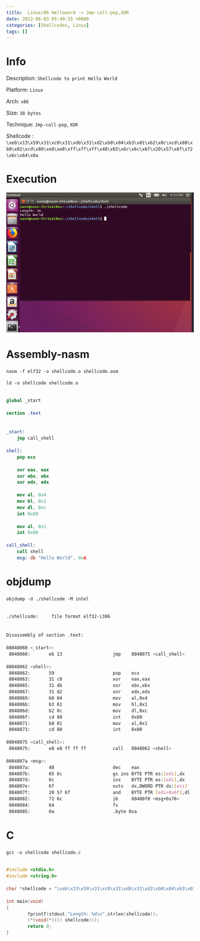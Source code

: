 ```yaml
---
title:  Linux/86 Helloword -> Jmp-call-pop,XOR
date: 2022-06-03 05:49:33 +0800
categories: [Shellcodes, Linux]
tags: []  
---
```


# Info

Description: `Shellcode to print Hello World`

Platform: `Linux`

Arch: `x86`

Size: `38 bytes`

Technique: `Jmp-call-pop`, `XOR`

Shellcode : `\xeb\x13\x59\x31\xc0\x31\xdb\x31\xd2\xb0\x04\xb3\x01\xb2\x0c\xcd\x80\xb0\x01\xcd\x80\xe8\xe8\xff\xff\xff\x48\x65\x6c\x6c\x6f\x20\x57\x6f\x72\x6c\x64\x0a`

# Execution

![shellcode](https://raw.githubusercontent.com/cyberkhalid/cyberkhalid.github.io/main/assets/img/shellcodes/l86hellosstackxor.png)

# Assembly-nasm

`nasm -f elf32 -o shellcode.o shellcode.asm`

`ld -o shellcode shellcode.o`

```nasm

global _start

section .text


_start:
    jmp call_shell

shell:
    pop ecx

    xor eax, eax
    xor ebx, ebx
    xor edx, edx

    mov al, 0x4
    mov bl, 0x1
    mov dl, 0xc
    int 0x80

    mov al, 0x1
    int 0x80

call_shell:
    call shell
    msg: db "Hello World", 0xA


```
# objdump

`objdump -d ./shellcode -M intel`

```bash

./shellcode:     file format elf32-i386


Disassembly of section .text:

08048060 <_start>:
 8048060:       eb 13                   jmp    8048075 <call_shell>

08048062 <shell>:
 8048062:       59                      pop    ecx
 8048063:       31 c0                   xor    eax,eax
 8048065:       31 db                   xor    ebx,ebx
 8048067:       31 d2                   xor    edx,edx
 8048069:       b0 04                   mov    al,0x4
 804806b:       b3 01                   mov    bl,0x1
 804806d:       b2 0c                   mov    dl,0xc
 804806f:       cd 80                   int    0x80
 8048071:       b0 01                   mov    al,0x1
 8048073:       cd 80                   int    0x80

08048075 <call_shell>:
 8048075:       e8 e8 ff ff ff          call   8048062 <shell>

0804807a <msg>:
 804807a:       48                      dec    eax
 804807b:       65 6c                   gs ins BYTE PTR es:[edi],dx
 804807d:       6c                      ins    BYTE PTR es:[edi],dx
 804807e:       6f                      outs   dx,DWORD PTR ds:[esi]
 804807f:       20 57 6f                and    BYTE PTR [edi+0x6f],dl
 8048082:       72 6c                   jb     80480f0 <msg+0x76>
 8048084:       64                      fs
 8048085:       0a                      .byte 0xa

```

# C

`gcc -o shellcode shellcode.c`

```c

#include <stdio.h>
#include <string.h>

char *shellcode = "\xeb\x13\x59\x31\xc0\x31\xdb\x31\xd2\xb0\x04\xb3\x01\xb2\x0c\xcd\x80\xb0\x01\xcd\x80\xe8\xe8\xff\xff\xff\x48\x65\x6c\x6c\x6f\x20\x57\x6f\x72\x6c\x64\x0a";

int main(void)
{
        fprintf(stdout,"Length: %d\n",strlen(shellcode));
        (*(void(*)()) shellcode)();
        return 0;
}


```

